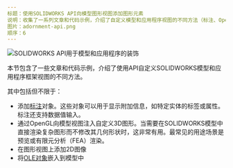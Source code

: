 ```yaml
---
标题：使用SOLIDWORKS API向模型图形视图添加图形元素
说明：收集了一系列文章和代码示例，介绍了自定义模型和应用程序视图的不同方法（标注、OpenGL图形等）
图片：adornment-api.png
顺序：6
---
```

![SOLIDWORKS API用于模型和应用程序的装饰](adornment-api.png)

本节包含了一些文章和代码示例，介绍了使用API自定义SOLIDWORKS模型和应用程序框架视图的不同方法。

其中包括但不限于：

* 添加[标注](/solidworks-api/adornment/callouts/)对象。这些对象可以用于显示附加信息，如特定实体的标签或属性。标注还支持数据值输入。
* 通过OpenGL向模型视图注入自定义3D图形。当需要在SOLIDWORKS模型中直接渲染复杂图形而不修改其几何形状时，这非常有用。最常见的用途场景是预览或有限元分析（FEA）渲染。
* 在图形视图上添加2D图像
* 将[OLE对象](solidworks-api/adornment/ole-objects/)嵌入到模型中